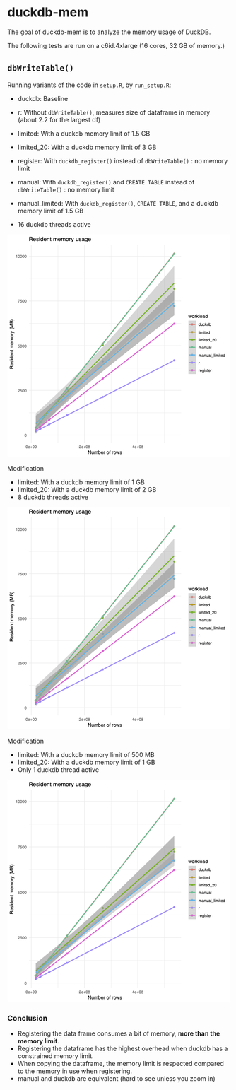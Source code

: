 
<!-- README.md is generated from README.Rmd. Please edit that file -->

# duckdb-mem

<!-- badges: start -->
<!-- badges: end -->

The goal of duckdb-mem is to analyze the memory usage of DuckDB.

The following tests are run on a c6id.4xlarge (16 cores, 32 GB of memory.)

## `dbWriteTable()`

Running variants of the code in `setup.R`, by `run_setup.R`:

- duckdb: Baseline
- r: Without `dbWriteTable()`, measures size of dataframe in memory (about 2.2 for the largest df)
- limited: With a duckdb memory limit of 1.5 GB
- limited_20: With a duckdb memory limit of 3 GB
- register: With `duckdb_register()` instead of `dbWriteTable()` : no memory limit
- manual: With `duckdb_register()` and `CREATE TABLE` instead of
  `dbWriteTable()` : no memory limit
- manual_limited: With `duckdb_register()`, `CREATE TABLE`, and a duckdb memory limit of 1.5 GB

- 16 duckdb threads active

![](README_files/Rplots-no-thread-limit.png)<!-- -->

Modification 
- limited: With a duckdb memory limit of 1 GB
- limited_20: With a duckdb memory limit of 2 GB
- 8 duckdb threads active


![](README_files/Rplots-thread-limiting.png)

Modification 
- limited: With a duckdb memory limit of 500 MB
- limited_20: With a duckdb memory limit of 1 GB
- Only 1 duckdb thread active

![](README_files/Rplots-1-thread-low-mem.png)


### Conclusion

- Registering the data frame consumes a bit of memory, **more than the memory limit**.
- Registering the dataframe has the highest overhead when duckdb has a constrained memory limit. 
- When copying the dataframe, the memory limit is respected compared to the memory in use when registering.
- manual and duckdb are equivalent (hard to see unless you zoom in)




